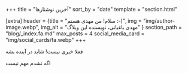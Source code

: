 +++
title = "آخرین نوشتار‌ها"
sort_by = "date"
template = "section.html"

[extra]
header = {title = "سلام! من مهدی هستم :-)", img = "img/author-image.webp", img_alt = "مهدی باغبانی، نویسنده این وبلاگ" }
section_path = "blog/_index.fa.md"
max_posts = 4
social_media_card = "img/social_cards/fa.webp"
+++

فعلا خبری نیست! شاید در آینده بشه


اگه نشدم مهم نیست
